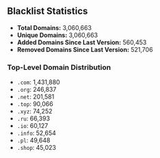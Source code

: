 ## Blacklist Statistics

- **Total Domains:** 3,060,663
- **Unique Domains:** 3,060,663
- **Added Domains Since Last Version:** 560,453
- **Removed Domains Since Last Version:** 521,706

### Top-Level Domain Distribution

-  `.com`: 1,431,880
-  `.org`: 246,837
-  `.net`: 201,581
-  `.top`: 90,066
-  `.xyz`: 74,252
-  `.ru`: 66,393
-  `.io`: 60,127
-  `.info`: 52,654
-  `.pl`: 49,648
-  `.shop`: 45,023
